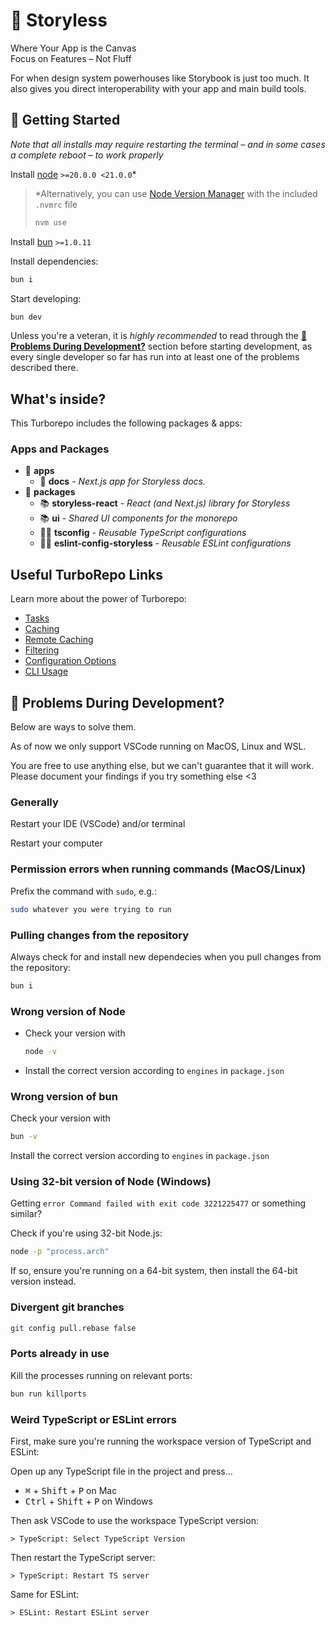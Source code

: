 # 🎨 Storyless

Where Your App is the Canvas  
Focus on Features – Not Fluff

For when design system powerhouses like Storybook is just too much. It also gives you direct interoperability with your app and main build tools.

## 🚀 Getting Started

*Note that all installs may require restarting the terminal – and in some cases a complete reboot – to work properly*

Install [node](https://nodejs.org/en/) `>=20.0.0 <21.0.0`*

> *Alternatively, you can use [Node Version Manager](https://github.com/nvm-sh/nvm#installing-and-updating) with the included `.nvmrc` file
>
> ```sh
> nvm use
> ```

Install [bun](https://bun.sh/) `>=1.0.11`

Install dependencies:

```sh
bun i
```

Start developing:

```sh
bun dev
```

Unless you're a veteran, it is *highly recommended* to read through the [**🤯 Problems During Development?**](https://github.com/VidunderGunder/storyless#-problems-during-development) section before starting development, as every single developer so far has run into at least one of the problems described there.

## What's inside?

This Turborepo includes the following packages & apps:

### Apps and Packages

- 📂 **apps**
  - 📖 **docs** - _Next.js app for Storyless docs._
- 📂 **packages**
  - 📚 **storyless-react** - _React (and Next.js) library for Storyless_
  - 📚 **ui** - _Shared UI components for the monorepo_
  - 🧙‍♂️ **tsconfig** - _Reusable TypeScript configurations_
  - 🧙‍♂️ **eslint-config-storyless** - _Reusable ESLint configurations_

## Useful TurboRepo Links

Learn more about the power of Turborepo:

- [Tasks](https://turbo.build/repo/docs/core-concepts/monorepos/running-tasks)
- [Caching](https://turbo.build/repo/docs/core-concepts/caching)
- [Remote Caching](https://turbo.build/repo/docs/core-concepts/remote-caching)
- [Filtering](https://turbo.build/repo/docs/core-concepts/monorepos/filtering)
- [Configuration Options](https://turbo.build/repo/docs/reference/configuration)
- [CLI Usage](https://turbo.build/repo/docs/reference/command-line-reference)

## 🤯 Problems During Development?

Below are ways to solve them.

As of now we only support VSCode running on MacOS, Linux and WSL.

You are free to use anything else, but we can't guarantee that it will work.  
Please document your findings if you try something else <3

### Generally

Restart your IDE (VSCode) and/or terminal

Restart your computer

### Permission errors when running commands (MacOS/Linux)

Prefix the command with `sudo`, e.g.:

```bash
sudo whatever you were trying to run
```

### Pulling changes from the repository

Always check for and install new dependecies when you pull changes from the repository:

```bash
bun i
```

### Wrong version of Node

- Check your version with
  ```bash
  node -v
  ```
- Install the correct version according to `engines` in `package.json`

### Wrong version of bun

Check your version with

```bash
bun -v
```

Install the correct version according to `engines` in `package.json`

### Using 32-bit version of Node (Windows)

Getting `error Command failed with exit code 3221225477` or something similar?

Check if you're using 32-bit Node.js:

```bash
node -p "process.arch"
```

If so, ensure you're running on a 64-bit system, then install the 64-bit version instead.

### Divergent git branches

```bash
git config pull.rebase false
```

### Ports already in use

Kill the processes running on relevant ports:

```bash
bun run killports
```

### Weird TypeScript or ESLint errors

First, make sure you're running the workspace version of TypeScript and ESLint:

Open up any TypeScript file in the project and press...

<ul>
  <li>
    <kbd>⌘</kbd> + <kbd>Shift</kbd> + <kbd>P</kbd> on Mac  
  </li>
  <li>
    <kbd>Ctrl</kbd> + <kbd>Shift</kbd> + <kbd>P</kbd> on Windows
  </li>
</ul>

Then ask VSCode to use the workspace TypeScript version:

```
> TypeScript: Select TypeScript Version
```

Then restart the TypeScript server:

```
> TypeScript: Restart TS server
```

Same for ESLint:

```
> ESLint: Restart ESLint server
```

